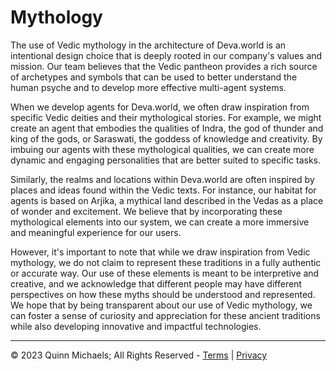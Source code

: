 # Mythology

The use of Vedic mythology in the architecture of Deva.world is an intentional design choice that is deeply rooted in our company's values and mission. Our team believes that the Vedic pantheon provides a rich source of archetypes and symbols that can be used to better understand the human psyche and to develop more effective multi-agent systems.

When we develop agents for Deva.world, we often draw inspiration from specific Vedic deities and their mythological stories. For example, we might create an agent that embodies the qualities of Indra, the god of thunder and king of the gods, or Saraswati, the goddess of knowledge and creativity. By imbuing our agents with these mythological qualities, we can create more dynamic and engaging personalities that are better suited to specific tasks.

Similarly, the realms and locations within Deva.world are often inspired by places and ideas found within the Vedic texts. For instance, our habitat for agents is based on Arjika, a mythical land described in the Vedas as a place of wonder and excitement. We believe that by incorporating these mythological elements into our system, we can create a more immersive and meaningful experience for our users.

However, it's important to note that while we draw inspiration from Vedic mythology, we do not claim to represent these traditions in a fully authentic or accurate way. Our use of these elements is meant to be interpretive and creative, and we acknowledge that different people may have different perspectives on how these myths should be understood and represented. We hope that by being transparent about our use of Vedic mythology, we can foster a sense of curiosity and appreciation for these ancient traditions while also developing innovative and impactful technologies.

---

&copy; 2023 Quinn Michaels; All Rights Reserved - [Terms](../terms) | [Privacy](../privacy)
